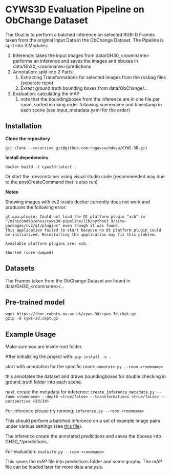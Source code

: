# CYWS3D Evaluation Pipeline on ObChange Dataset
The Goal is to perform a batched inference on selected RGB-D
Frames taken from the original Input Data in the ObChange Dataset. The Pipeline is split into
3 Modules: 
1. Inference: takes the input images from data/GH30_\<roomname\> performs an inference and saves the images and bboxes in data/Gh30_\<roomname\>/predictions
2. Annotation: split into 2 Parts: 
    1. Extracting Transformations for selected images from the rosbag files (separate repo)
    2. Exract ground truth bounding boxes from data/ObChange/...
3. Evaluation: calculating the mAP
    1. note that the boundingboxes from the inference are in one file per room, sorted in rising order following scenename and timestamp in each scene (see input_metadata.yaml for the order)



## Installation

**Clone the repository**

```
git clone --recursive git@github.com:ragavsachdeva/CYWS-3D.git
```

**Install depedencies**

```
docker build -t cyws3d:latest .
```

Or start the .devcontainer using visual studio code (recommended way due to the postCreateCommand that is also run)

**Notes**

Showing images with cv2 inside docker currently does not work and produces the following error:
```
qt.qpa.plugin: Could not load the Qt platform plugin "xcb" in "/miniconda3/envs/cyws3d-pipeline/lib/python3.9/site-packages/cv2/qt/plugins" even though it was found.
This application failed to start because no Qt platform plugin could be initialized. Reinstalling the application may fix this problem.

Available platform plugins are: xcb.

Aborted (core dumped)
```


## Datasets

The Frames taken from the ObChange Dataset are found in data/GH30_\<roomname\>/...

## Pre-trained model

```
wget https://thor.robots.ox.ac.uk/cyws-3d/cyws-3d.ckpt.gz
gzip -d cyws-3d.ckpt.gz
```

## Example Usage
Make sure you are inside root folder.

After initializing the project with:
`pip install -e .`

start with annotation for the specific room:
`annotate.py --room <roomname>`

this annotates the dataset and draws boundingboxes for double checking in ground_truth folder into each scene.

next, create the metadata for inference: 
`create_inference_metadata.py --room <roomname> --depth <true/false> --transformations <true/false> --perspective <2d/3d>`

For inference please try running:
`inference.py --room <roomname>`

This should perform a batched inference on a set of example image pairs under various settings (see [this file](data/inference/demo_data/input_metadata.yml)).

The inference create the annotated predictions and saves the bboxes into GH30_*/predictions.

For evaluation: 
`evaluate.py --room <roomname>`

This saves the mAP file into predictions folder and some graphs. The mAP file can be loaded later for more data analysis.


